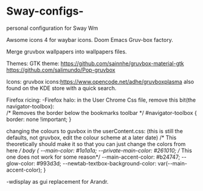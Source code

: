 # Sway-configs-
personal configuration for Sway Wm

Awsome icons 4 for waybar icons. 
Doom Emacs
Gruv-box factory. 

Merge gruvbox wallpapers into wallpapers files. 

Themes: GTK theme: 
https://github.com/sainnhe/gruvbox-material-gtk
https://github.com/salimundo/Pop-gruvbox

Icons: 
gruvbox icons:https://www.opencode.net/adhe/gruvboxplasma 
also found on the KDE store with a quick search. 

Firefox ricing: 
-Firefox halo: in the User Chrome Css file, remove this bit(the navigator-toolbox):  
/* Removes the border below the bookmarks toolbar */
#navigator-toolbox {
	border: none !important;
}

changing the colours to guvbox in the userContent.css: 
(this is still the defaults, not gruvbox, edit the colour scheme at a later date)
/* This theoretically should make it so that you can just change the colors from here */
body {
  --main-color: #1a1a1a;
  --private-main-color: #261010; /* This one does not work for some reason*/
  --main-accent-color: #b24747;
  --glow-color: #993d3d;
  --newtab-textbox-background-color: var(--main-accent-color);
}

-wdisplay as gui replacement for Arandr. 






